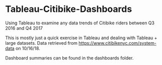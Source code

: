 # Tableau-Citibike-Dashboards 
Using Tableau to examine any data trends of Citibike riders between Q3 2016 and Q4 2017


This is mostly just a quick exercise in Tableau and dealing with Tableau + large datasets. Data retrieved from https://www.citibikenyc.com/system-data on 10/16/18.

Dashboard summaries can be found in the dashboards folder.